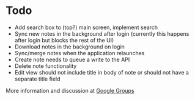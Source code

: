 Todo
====

- Add search box to (top?) main screen, implement search
- Sync new notes in the background after login (currently this happens after login but blocks the rest of the UI)
- Download notes in the background on login
- Sync/merge notes when the application relaunches
- Create note needs to queue a write to the API
- Delete note functionality
- Edit view should not include title in body of note or should not have a separate title field

More information and discussion at [Google Groups](http://groups.google.com/group/simplenote-api/browse_thread/thread/7fc1fc123752fb12)
